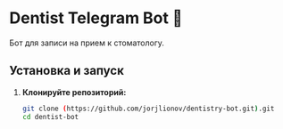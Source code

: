 # Dentist Telegram Bot 🤖

Бот для записи на прием к стоматологу.

## Установка и запуск

1. **Клонируйте репозиторий:**
   ```bash
   git clone (https://github.com/jorjlionov/dentistry-bot.git).git
   cd dentist-bot
